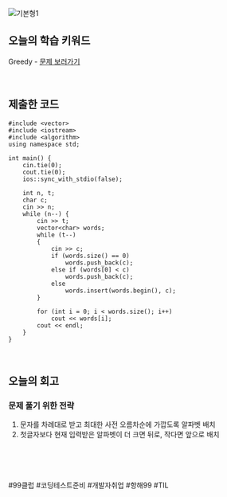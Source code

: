 

![기본형1](https://github.com/user-attachments/assets/a6845a3b-4e99-41e5-aec6-07d8ba0dd0d5)

## 오늘의 학습 키워드
Greedy - [문제 보러가기](https://www.acmicpc.net/problem/13417)
  
<br>


## 제출한 코드
```
#include <vector>
#include <iostream>
#include <algorithm>
using namespace std;

int main() {
	cin.tie(0);
	cout.tie(0);
	ios::sync_with_stdio(false);
	
	int n, t;
	char c;
	cin >> n;
	while (n--) {
		cin >> t;
		vector<char> words;
		while (t--)
		{
			cin >> c;
			if (words.size() == 0)
				words.push_back(c);
			else if (words[0] < c)
				words.push_back(c);
			else
				words.insert(words.begin(), c);
		}

		for (int i = 0; i < words.size(); i++)
			cout << words[i];
		cout << endl;
	}
}
```

<br>

## 오늘의 회고
### 문제 풀기 위한 전략

1. 문자를 차례대로 받고 최대한 사전 오름차순에 가깝도록 알파벳 배치
2. 첫글자보다 현재 입력받은 알파벳이 더 크면 뒤로, 작다면 앞으로 배치

<br>    
<br>
<br>
<br>
#99클럽 #코딩테스트준비 #개발자취업 #항해99 #TIL
